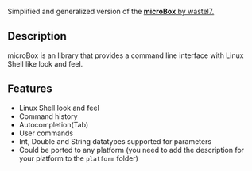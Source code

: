 Simplified and generalized version of the [**microBox** by wastel7.](https://github.com/wastel7/microBox)

## Description

microBox is an library that provides a command line interface with Linux Shell like look and feel.

## Features

* Linux Shell look and feel
* Command history
* Autocompletion(Tab)
* User commands
* Int, Double and String datatypes supported for parameters
* Could be ported to any platform (you need to add the description for your platform to the `platform` folder)
